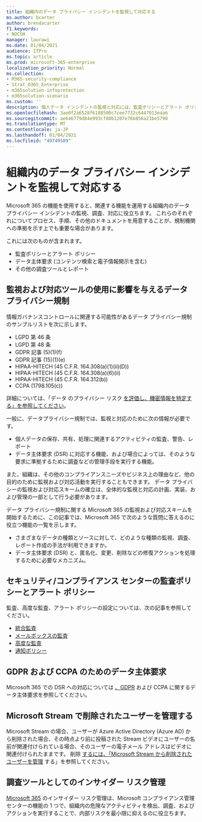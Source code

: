 ```yaml
---
title: 組織内のデータ プライバシー インシデントを監視して対応する
ms.author: bcarter
author: brendacarter
f1.keywords:
- NOCSH
manager: laurawi
ms.date: 01/04/2021
audience: ITPro
ms.topic: article
ms.prod: microsoft-365-enterprise
localization_priority: Normal
ms.collection:
- M365-security-compliance
- Strat_O365_Enterprise
- m365solution-infoprotection
- m365solution-scenario
ms.custom: ''
description: 個人データ インシデントの監視と対応には、監査ポリシーとアラート ポリシーとデータ主体要求を使用します。
ms.openlocfilehash: 3ae0f2a6528f6188500c7cee7732c6447013eaa6
ms.sourcegitcommit: ae646779d84e993cf80b1207e76b856a21be5790
ms.translationtype: MT
ms.contentlocale: ja-JP
ms.lasthandoff: 01/04/2021
ms.locfileid: "49749589"
---
```

# <a name="monitor-and-respond-to-data-privacy-incidents-in-your-organization"></a>組織内のデータ プライバシー インシデントを監視して対応する

Microsoft 365 の機能を使用すると、関連する機能を運用する組織内のデータ プライバシー インシデントの監視、調査、対応に役立ちます。 これらのそれぞれについてプロセス、手順、その他のドキュメントを用意することが、規制機関への準拠を示す上でも重要な場合があります。

これには次のものが含まれます。 

- 監査ポリシーとアラート ポリシー
- データ主体要求 (コンテンツ検索と電子情報開示を含む)
- その他の調査ツールとレポート

## <a name="data-privacy-regulations-impacting-the-use-of-monitoring-and-response-tools"></a>監視および対応ツールの使用に影響を与えるデータ プライバシー規制

情報ガバナンスコントロールに関連する可能性があるデータ プライバシー規制のサンプルリストを次に示します。

- LGPD 第 46 条
- LGPD 第 48 条
- GDPR 記事 (5)(1)(f)
- GDPR 記事 (15)(1)(e)
- HIPAA-HITECH (45 C.F.R. 164.308(a)(1)(ii)(D))
- HIPAA-HITECH (45 C.F.R. 164.308(a)(6)(ii)
- HIPAA-HITECH (45 C.F.R. 164.312(b))
- CCPA (1798.105(c))

詳細については、「データ のプライバシー リスク [を評価し、機密情報を特定する」を参照してください](information-protection-deploy-assess.md)。

一般に、データプライバシー規制では、監視と対応のために次の情報が必要です。

- 個人データの保存、共有、処理に関連するアクティビティの監査、警告、レポート
- データ主体要求 (DSR) に対応する機能、および場合によっては、そのような要求に準拠するために調査などの管理手段を実行する機能。

また、組織は、その他のコンプライアンスニーズやビジネス上の理由など、他の目的のために監視および対応活動を実行することもできます。 データ プライバシーの監視および対応スキームの確立は、全体的な監視と対応の計画、実装、および管理の一部として行う必要があります。

データ プライバシー規制に関する Microsoft 365 の監視および対応スキームを開始するために、この記事では、Microsoft 365 で次のような質問に答えるのに役立つ機能の一覧を示します。 

- さまざまなデータの種類とソースに対して、どのような種類の監視、調査、レポート作成の手法が利用できますか。
- データ主体要求 (DSR) と、匿名化、変更、削除などの修復アクションを処理するために必要なメカニズム。

## <a name="auditing-and-alert-policies-in-the-security-and-compliance-center"></a>セキュリティ/コンプライアンス センターの監査ポリシーとアラート ポリシー

監査、高度な監査、アラート ポリシーの設定については、次の記事を参照してください。

- [統合監査](../compliance/search-the-audit-log-in-security-and-compliance.md)
- [メールボックスの監査](../compliance/enable-mailbox-auditing.md)
- [高度な監査](../compliance/advanced-audit.md)
- [通知ポリシー](../compliance/alert-policies.md)

## <a name="data-subject-requests-for-the-gdpr-and-ccpa"></a>GDPR および CCPA のためのデータ主体要求

Microsoft 365 での DSR への対応については [、GDPR](../compliance/gdpr-dsr-office365.md) および CCPA に関するデータ主体要求を参照してください。

## <a name="manage-deleted-users-in-microsoft-stream"></a>Microsoft Stream で削除されたユーザーを管理する

Microsoft Stream の場合、ユーザーが Azure Active Directory (Azure AD) から削除された場合、その時点より前に投稿された Stream ビデオにユーザーの名前が関連付けられている場合、そのユーザーの電子メール アドレスはビデオに関連付けられたままです。 削除 [するには、「Microsoft Stream から削除されたユーザーを管理](https://docs.microsoft.com/stream/managing-deleted-users) する」を参照してください。

## <a name="insider-risk-management-as-an-investigative-tool"></a>調査ツールとしてのインサイダー リスク管理

[Microsoft 365](../compliance/insider-risk-management.md) のインサイダー リスク管理は、Microsoft コンプライアンス管理センターの機能の 1 つで、組織内の危険なアクティビティを検出、調査、およびアクションを実行することで、内部リスクを最小限に抑えるのに役立ちます。
